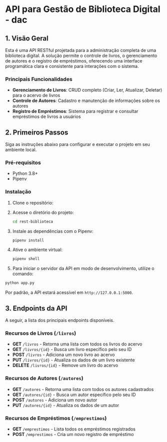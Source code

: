 # API para Gestão de Biblioteca Digital - dac

## 1. Visão Geral

Esta é uma API RESTful projetada para a administração completa de uma biblioteca digital. A solução permite o controle de livros, o gerenciamento de autores e o registro de empréstimos, oferecendo uma interface programática clara e consistente para interações com o sistema.

### Principais Funcionalidades

- **Gerenciamento de Livros**: CRUD completo (Criar, Ler, Atualizar, Deletar) para o acervo de livros
- **Controle de Autores**: Cadastro e manutenção de informações sobre os autores
- **Registro de Empréstimos**: Sistema para registrar e consultar empréstimos de livros a usuários

## 2. Primeiros Passos

Siga as instruções abaixo para configurar e executar o projeto em seu ambiente local.

### Pré-requisitos

- Python 3.8+
- Pipenv

### Instalação

1. Clone o repositório:

2. Acesse o diretório do projeto:
   ```bash
   cd rest-biblioteca
   ```

3. Instale as dependências com o Pipenv:
   ```bash
   pipenv install
   ```

4. Ative o ambiente virtual:
   ```bash
   pipenv shell
   ```

5. Para iniciar o servidor da API em modo de desenvolvimento, utilize o comando:

```bash
python app.py
```

Por padrão, a API estará acessível em `http://127.0.0.1:5000`.

## 3. Endpoints da API

A seguir, a lista dos principais endpoints disponíveis.

### Recursos de Livros (`/livros`)

- **GET** `/livros` - Retorna uma lista com todos os livros do acervo
- **GET** `/livros/{id}` - Busca um livro específico pelo seu ID
- **POST** `/livros` - Adiciona um novo livro ao acervo
- **PUT** `/livros/{id}` - Atualiza os dados de um livro existente
- **DELETE** `/livros/{id}` - Remove um livro do acervo

### Recursos de Autores (`/autores`)

- **GET** `/autores` - Retorna uma lista com todos os autores cadastrados
- **GET** `/autores/{id}` - Busca um autor específico pelo seu ID
- **POST** `/autores` - Adiciona um novo autor
- **PUT** `/autores/{id}` - Atualiza os dados de um autor

### Recursos de Empréstimos (`/emprestimos`)

- **GET** `/emprestimos` - Lista todos os empréstimos registrados
- **POST** `/emprestimos` - Cria um novo registro de empréstimo